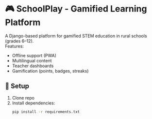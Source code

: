 # 🎮 SchoolPlay - Gamified Learning Platform

A Django-based platform for gamified STEM education in rural schools (grades 6–12).  
Features:
- Offline support (PWA)
- Multilingual content
- Teacher dashboards
- Gamification (points, badges, streaks)

## 🚀 Setup
1. Clone repo
2. Install dependencies:
   ```bash
   pip install -r requirements.txt
